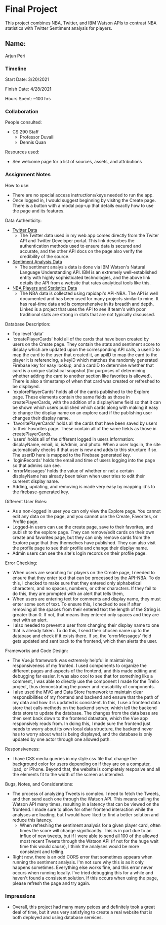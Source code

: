 # Final Project

This project combines NBA, Twitter, and IBM Watson APIs to contrast NBA statistics with Twitter Sentiment analysis for players. 

## Name: 
Arjun Peri

### Timeline

Start Date: 
3/20/2021

Finish Date: 
4/28/2021

Hours Spent:
~100 hrs


### Collaboration

People consulted:
- CS 290 Staff
    - Professor Duvall
    - Dennis Quan

Resources used:
- See welcome page for a list of sources, assets, and attributions


### Assignment Notes

How to use:
- There are no special access instructions/keys needed to run the app.
- Once logged in, I would suggest beginning by visitng the Create page. There is a button with a modal pop-up that details exactly how to use the page and its features. 

Data Authenticity: 
- [Twitter Data](https://developer.twitter.com/en/docs/authentication/overview)
    - The Twitter data used in my web app comes directly from the Twiter API and Twitter Developer portal. This link describes the authentication methods used to ensure data is secured and accurate,
    and the other API docs on the page also verify the credibility of the source.
- [Sentiment Analysis Data](https://www.predictiveanalyticstoday.com/ibm-watson-alchemyapi/)
    - The sentiment analysis data is done via IBM Watson's Natural Language Understanding API. IBM is an extremely well-established entity with highly sophisticated technologies, and the 
    above link details the API from a website that rates analytical tools like this. 
- [NBA Players and Statistics Data](https://sheriffjolaoso.com/blog/professional-development-and-professional-enablement)
    - The NBA data is collected using rapidapi's API-NBA. The API is well documented and has been used for many projects similar to mine. It has real-time data and 
    is comprehensive in its breadth and depth. Linked is a project that uses the API to see if team's with poor traditional stats are strong in stats that are not typically
    discussed. 


Database Description: 
- Top level 'data'
- 'createPlayerCards' hold all of the cards that have been created by users on the Create page. They contain the stats and sentiment score to display which are updated
upon the corresponding API calls, a userID to map the card to the user that created it, an apiID to map the card to the player it is referencing, a keyID which matches 
the randomly generated Firebase key for easy lookup, and a cardID to determine whether that card is a unique statistical snapshot (for purposes of determining whether adding 
the card to another section like favorites is allowed). There is also a timestamp of when that card was created or refreshed to be displayed.
- 'explorePlayerCards' holds all of the cards published to the Explore page. These elements contain the same fields as those in createPlayerCards, with the addition
of a displayName field so that it can be shown which users published which cards along with making it easy to change the display name on an explore card if the publishing user 
changes their display name. 
- 'favoritePlayerCards' holds all the cards that have been saved by users to their Favorites page. These contain all of the same fields as those in createPlayerCards.
- 'users' holds all of the different logged in users information: displayName, email, id, isAdmin, and photo. When a user logs in, the site automatically checks if that user
is new and adds to this structure if so. The userID here is mapped to the Firebase generated key. 
- 'loginRecords' holds the email and time of users logging into the page so that admins can see. 
- 'errorMessages' holds the value of whether or not a certain displayName has already been taken when user tries to edit their curerent display name. 
- Adding, updating, and removing is made very easy by mapping id's to the firebase-generated key. 


Different User Roles:
- As a non-logged in user you can only view the Explore page. You cannot edit any data on the page, and you cannot use the Create, Favorites, or Profile page. 
- Logged-in users can use the create page, save to their favorites, and publish to the explore page. They can remove/edit cards on their own create and favorites page, 
but they can only remove cards from the Explore page that they themselves have published. They can also visit the profile page to see their profile and change their display name.
- Admin users can see the site's login records on their profile page. 


Error Checking: 
- When users are searching for players on the Create page, I needed to ensure that they enter text that can be processed by the API-NBA. To do this, I checked to make 
sure that they entered only alphabetical characters, and no spaces, numbers, or other characters. If they fail to do this, they are prompted with an alert that tells them,
- When users are entering text for comments and display name, they must enter some sort of text. To ensure this, I checked to see if after removing all the spaces from their
entered text the length of the String is greater than 0. If not, that means they entered only spaces and they are met with an alert.
- I also needed to prevent a user from changing their display name to one that is already taken. To do this, I send their chosen name up to the database and check if it 
exists there. If so, the 'errorMessages' field gets updated and sent back to the frontend, which then alerts the user. 

Frameworks and Code Design: 
- The Vue.js framework was extremely helpful in maintaining responsiveness of my fronted. I used components to organize the different pages and aspects of the frontend, and 
this made editing and debugging far easier. It was also cool to see that for something like a comment, I was able to directly use the component I made for the Trello project, 
thus demonstrating the power and reusability of components. 
- I also used the MVC and Data Store framework to maintain clear responsibilities of my frontend and backend and ensure that the path of my data and how it is updated is 
consistent. In this, I use a frontend data store that calls methods on the backend server, which tell the backend data store to update the database. The changes from the data
base are then sent back down to the frontend datastore, which the Vue app responsively reads from. In doing this, I made sure the frontend just needs to worry about its own local data structure, the backend never has to worry about what is being displayed, and the database is only updated by one actor through one allowed path.

Responsiveness: 
- I have CSS media queries in my style.css file that change the background color for users depending on if they are on a computer, ipad, or iPhone. Beyond that, 
the website is completely resposive and all the elements fit to the width of the screen as intended. 

Bugs, Notes, and Considerations: 
- The process of analyzing Tweets is complex. I need to fetch the Tweets, and then send each one through the Watson API. This means calling the Watson API many times, resulting 
in a latency that can be viewed on the frontend. I made sure to allow for other frontend interaction while the analyses are loading, but I would have liked to find a better
solution and reduce this latency. 
    - When refreshing the sentiment analysis for a given player card, often times the score will change significantly. This is in part due to an influx of new tweets, 
    but if I were able to send all 100 of the allowed most recent Tweets through the Watson API (if not for the huge wait time this would cause), I think the analyses would 
    be more consistent and telling. 
- Right now, there is an odd CORS error that sometimes appears when running the sentiment analysis. I'm not sure why this is as it only happens sometimes. Everything else
works fine, and this error never occurs when running locally. I've tried debugging this for a while and haven't found a consistent solution. If this occurs when using the page,
please refresh the page and try again. 


### Impressions
- Overall, this project had many many peices and definitely took a great deal of time, but it was very satisfying to create a real website that is both deployed and 
using database services. 